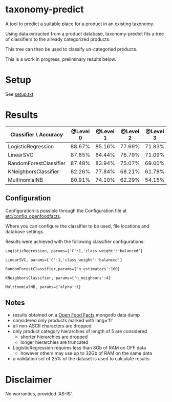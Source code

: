# taxonomy-predict

A tool to predict a suitable place for a product in an existing taxonomy.

Using data extracted from a product database, taxonomy-predict fits a tree of classifiers to the already categorized products.

This tree can then be used to classify un-categoried products.

This is a work in progress, preliminary results below.

# Setup

See [setup.txt](https://github.com/caldweln/taxonomy-predict/blob/master/setup.txt)

# Results

| Classifier \ Accuracy | @Level 0 | @Level 1 | @Level 2 | @Level 3 | @Level 4 |
| ----------------------|----------|----------|----------|----------|----------|
| LogisticRegression    |  88.67%  |  85.16%  |  77.69%  |  71.83%  |  65.96%  |
| LinearSVC             |  87.85%  |  84.44%  |  76.79%  |  71.09%  |  65.32%  |
| RandomForestClassifier|  87.48%  |  83.94%  |  75.07%  |  69.00%  |  62.56%  |
| KNeighborsClassifier  |  82.26%  |  77.84%  |  68.21%  |  61.78%  |  55.09%  |
| MultinomialNB         |  80.91%  |  74.10%  |  62.29%  |  54.15%  |  45.23%  |


## Configuration

Configuration is possible through the Configuration file at [etc/config_openfoodfacts](https://github.com/caldweln/taxonomy-predict/blob/master/src/python/etc/config_openfoodfacts.py).

Where you can configure the classifier to be used, file locations and database settings.

Results were achieved with the following classifier configurations:

```
LogisticRegression, params={'C':1,'class_weight':'balanced'}

LinearSVC, params={'C':1,'class_weight':'balanced'}

RandomForestClassifier,params={'n_estimators':100}

KNeighborsClassifier, params={'n_neighbors':4}

MultinomialNB, params={'alpha':1}
```


## Notes
- results obtained on a [Open Food Facts](http://world.openfoodfacts.org/data) mongodb data dump
- considered only products marked with lang='fr'
- all non-ASCII characters are dropped
- only product category hierarchies of length of 5 are considered
  - shorter hierarchies are dropped
  - longer hierarchies are truncated
- LogisticRegression requires less than 8Gb of RAM on OFF data
  - however others may use up to 32Gb of RAM on the same data
- a validation set of 25% of the dataset is used to calculate results


# Disclaimer

No warranties, provided 'AS-IS'.
